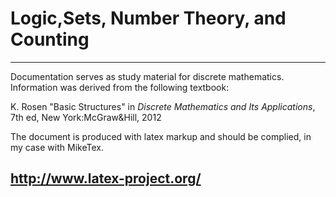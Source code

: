 Logic,Sets, Number Theory, and Counting
=======================================
* * *

Documentation serves as study material for discrete mathematics. Information was derived from the following textbook: 

K. Rosen "Basic Structures" in _Discrete Mathematics and Its Applications_, 7th ed, New York:McGraw&Hill, 2012

The document is produced with latex markup and should be complied, in my case with MikeTex.

<http://www.latex-project.org/>
-------



  

